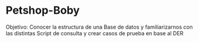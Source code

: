 # Petshop-Boby
Objetivo: Conocer la estructura de una Base de datos y familiarizarnos con las distintas Script de consulta y crear casos de prueba en base al DER
